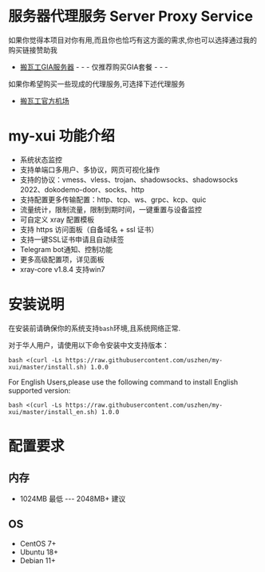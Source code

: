 # 服务器代理服务 Server Proxy Service

如果你觉得本项目对你有用,而且你也恰巧有这方面的需求,你也可以选择通过我的购买链接赞助我  
- [搬瓦工GIA服务器](https://bandwagonhost.com/aff.php?aff=41846)  - - - 仅推荐购买GIA套餐 - - -   

如果你希望购买一些现成的代理服务,可选择下述代理服务
- [搬瓦工官方机场](https://justmysocks.net/members/aff.php?aff=16884)  

# my-xui 功能介绍  

- 系统状态监控
- 支持单端口多用户、多协议，网页可视化操作
- 支持的协议：vmess、vless、trojan、shadowsocks、shadowsocks 2022、dokodemo-door、socks、http
- 支持配置更多传输配置：http、tcp、ws、grpc、kcp、quic
- 流量统计，限制流量，限制到期时间，一键重置与设备监控
- 可自定义 xray 配置模板
- 支持 https 访问面板（自备域名 + ssl 证书）
- 支持一键SSL证书申请且自动续签
- Telegram bot通知、控制功能
- 更多高级配置项，详见面板 
- xray-core v1.8.4 支持win7

# 安装说明    
在安装前请确保你的系统支持`bash`环境,且系统网络正常.

对于华人用户，请使用以下命令安装中文支持版本：

```
bash <(curl -Ls https://raw.githubusercontent.com/uszhen/my-xui/master/install.sh) 1.0.0
```

For English Users,please use the following command to install English supported version:  

```
bash <(curl -Ls https://raw.githubusercontent.com/uszhen/my-xui/master/install_en.sh) 1.0.0
```

# 配置要求  
## 内存  
- 1024MB 最低 --- 2048MB+ 建议  
## OS  
- CentOS 7+
- Ubuntu 18+
- Debian 11+




